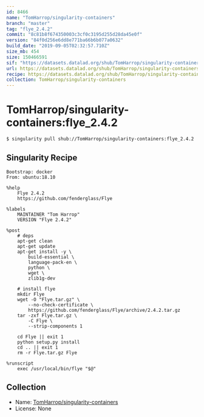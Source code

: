 ```yaml
---
id: 8466
name: "TomHarrop/singularity-containers"
branch: "master"
tag: "flye_2.4.2"
commit: "8c81b8f674350003c3cf0c3195d255d28da45e0f"
version: "84f0d256e6dd8e771ba66b6b077a0632"
build_date: "2019-09-05T02:32:57.710Z"
size_mb: 454
size: 150466591
sif: "https://datasets.datalad.org/shub/TomHarrop/singularity-containers/flye_2.4.2/2019-09-05-8c81b8f6-84f0d256/84f0d256e6dd8e771ba66b6b077a0632.simg"
url: https://datasets.datalad.org/shub/TomHarrop/singularity-containers/flye_2.4.2/2019-09-05-8c81b8f6-84f0d256/
recipe: https://datasets.datalad.org/shub/TomHarrop/singularity-containers/flye_2.4.2/2019-09-05-8c81b8f6-84f0d256/Singularity
collection: TomHarrop/singularity-containers
---
```


# TomHarrop/singularity-containers:flye_2.4.2

```bash
$ singularity pull shub://TomHarrop/singularity-containers:flye_2.4.2
```

## Singularity Recipe

```singularity
Bootstrap: docker
From: ubuntu:18.10

%help
    Flye 2.4.2
    https://github.com/fenderglass/Flye

%labels
    MAINTAINER "Tom Harrop"
    VERSION "Flye 2.4.2"

%post
    # deps
    apt-get clean
    apt-get update
    apt-get install -y \
        build-essential \
        language-pack-en \
        python \
        wget \
        zlib1g-dev

    # install flye
    mkdir Flye
    wget -O "Flye.tar.gz" \
        --no-check-certificate \
        https://github.com/fenderglass/Flye/archive/2.4.2.tar.gz
    tar -zxf Flye.tar.gz \
        -C Flye \
        --strip-components 1

    cd Flye || exit 1
    python setup.py install
    cd .. || exit 1
    rm -r Flye.tar.gz Flye

%runscript
    exec /usr/local/bin/flye "$@"
```

## Collection

 - Name: [TomHarrop/singularity-containers](https://github.com/TomHarrop/singularity-containers)
 - License: None


